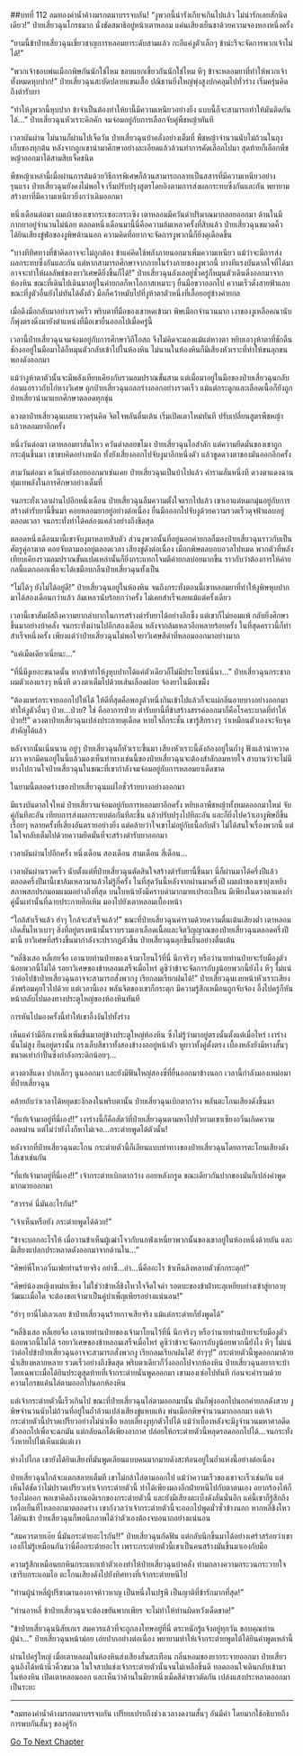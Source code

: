 ##บทที่ 112 ลมทองคำน้ำค้างมรกตมาบรรจบกัน!
“งูพวกนี้น่ารังเกียจเกินไปแล้ว ไม่น่ารักเลยสักนิดเดียว!” ป๋ายเสี่ยวฉุนโกรธมาก นั่งขัดสมาธิอยู่หน้าเตาหลอม แค่นเสียงเย็นชาด้วยความจองหองหนึ่งครั้ง

“ยามนี้ข้าป๋ายเสี่ยวฉุนเชี่ยวชาญการหลอมยาระดับสามแล้ว กะอีแค่งูตัวเล็กๆ ข้าน่ะรึจะจัดการพวกเจ้าไม่ได้!”

“พวกเจ้าชอบพ่นเมือกพิษกันนักใช่ไหม ชอบแยกเขี้ยวกันนักใช่ไหม หึๆ ข้าจะหลอมยาที่ทำให้พวกเจ้าทั้งหมดหุบปาก!” ป๋ายเสี่ยวฉุนสะบัดปลายแขนเสื้อ ปณิธานยิ่งใหญ่พุ่งสูงปกคลุมไปทั่วร่าง เริ่มครุ่นคิดถึงตำรับยา

“ทำให้งูพวกนี้หุบปาก ข้าจำเป็นต้องทำให้ยานี้มีความเหนียวอย่างยิ่ง แบบนี้ก็จะสามารถทำให้มันติดกันได้...” ป๋ายเสี่ยวฉุนหัวเราะคิกคัก จมจ่อมอยู่กับการเลือกจับคู่พืชหญ้าทันที

เวลาผันผ่าน ไม่นานก็ผ่านไปเจ็ดวัน ป๋ายเสี่ยวฉุนบ้าคลั่งอย่างเต็มที่ พืชหญ้าจำนวนนับไม่ถ้วนในถุงเก็บของทุกต้น หลังจากถูกเขานำมาศึกษาอย่างละเอียดแล้วล้วนทำการคัดเลือกไปมา สุดท้ายก็เลือกพืชหญ้าออกมาได้สามสิบเจ็ดชนิด 

พืชหญ้าเหล่านี้เมื่อผ่านการต้มด้วยวิธีการพิเศษก็ล้วนสามารถกลายเป็นสสารที่มีความเหนียวอย่างรุนแรง ป๋ายเสี่ยวฉุนยังคงไม่พอใจ เริ่มปรับปรุงสูตรโดยอิงตามการส่งผลกระทบซึ่งกันและกัน พยายามสร้างยาที่มีความเหนียวยิ่งกว่าเดิมออกมา

หนึ่งเดือนต่อมา ผมเผ้าของเขากระเซอะกระเซิง เตาหลอมมีควันดำปริมาณมากลอยออกมา ด้านในมีกากยาอยู่จำนวนไม่น้อย ตลอดหนึ่งเดือนมานี้นี่คือความล้มเหลวครั้งที่สิบแล้ว ป๋ายเสี่ยวฉุนขมวดคิ้ว ได้ยินเสียงขู่ฟ่อของงูพิษด้านนอก ความคิดที่อยากจะจัดการงูพวกนี้ก็ยิ่งดุเดือดขึ้น

“บางทีทิศทางที่ข้าคิดอาจจะไม่ถูกต้อง ข้าแค่คิดใช้พลังภายนอกมาเพิ่มความเหนียว แม้ว่าจะมีการส่งผลกระทบซึ่งกันและกัน แต่หากสามารถศึกษาจากภายในร่างกายของงูพวกนี้ บางทีแรงบันดาลใจที่ได้มาอาจจะทำให้ผลลัพธ์ของยาวิเศษดียิ่งขึ้นก็ได้!” ป๋ายเสี่ยวฉุนลังเลอยู่ชั่วครู่ก็หมุนตัวเดินดิ่งออกมาจากห้องหิน ขณะที่เดินไปเดินมาอยู่ในค่ายกลก็หาโอกาสเหมาะๆ ยื่นมือขวาออกไป ความเร็วดั่งสายฟ้าแลบ ขณะที่งูตัวอื่นยังไม่ทันได้ตั้งตัว มือก็คว้าหมับไปที่งูห้าตาตัวหนึ่งที่เลื้อยอยู่ข้างค่ายกล

เมื่อดึงมือกลับมาอย่างรวดเร็ว พริบตาที่มือของเขาหดเข้ามา พิษเมือกจำนวนมาก เงาของงูเหลือคณานับ ก็พุ่งตรงดิ่งมายังตำแหน่งที่มือเขายื่นออกไปเมื่อครู่นี้

เวลานี้ป๋ายเสี่ยวฉุนจมจ่อมอยู่กับการศึกษาวิถีโอสถ จึงไม่คิดจะมองแม้แต่หางตา หยิบเอางูห้าตาที่ชักดิ้นชักงออยู่ในมือมาได้ก็หมุนตัวกลับเข้าไปในห้องหิน ไม่นานในห้องหินก็มีเสียงหัวเราะที่ทำให้ขนลุกขนพองดังออกมา

แม้ว่างูห้าตาตัวนั้นจะมีพลังเทียบเคียงกับรวมลมปราณขั้นสาม แต่เมื่อมาอยู่ในมือของป๋ายเสี่ยวฉุนกลับอ่อนแอราวกับไก่หางวิเศษ ถูกป๋ายเสี่ยวฉุนถลกร่างออกอย่างรวดเร็ว แม้แต่กระดูกและเลือดเนื้อก็ยังถูกป๋ายเสี่ยวนำมาแยกศึกษาตลอดทุกชุ่น

ดวงตาป๋ายเสี่ยวฉุนเผยแววครุ่นคิด จิตใจพลันตื่นเต้น เริ่มเปิดเตาใหม่ทันที ปรับเปลี่ยนสูตรพืชหญ้าแล้วหลอมยาอีกครั้ง

หนึ่งวันต่อมา เตาหลอมยาสั่นไหว ควันดำลอยขโมง ป๋ายเสี่ยวฉุนไอสำลัก แต่ความยึดมั่นของเขาถูกกระตุ้นขึ้นมา เขาขบคิดอย่างหนัก ทั้งยังเสี่ยงออกไปจับงูมาอีกหนึ่งตัว แล้วขูดดวงตาของมันออกอีกครั้ง

สามวันต่อมา ควันดำยังลอยออกมาเช่นเคย ป๋ายเสี่ยวฉุนเป็นบ้าไปแล้ว คำรามลั่นหนึ่งที ดวงตาแดงฉาน ทุ่มเทพลังในการศึกษาอย่างเต็มที่

จนกระทั่งเวลาผ่านไปอีกหนึ่งเดือน ป๋ายเสี่ยวฉุนลืมความตั้งใจแรกไปแล้ว เขาเอาแต่หมกมุ่นอยู่กับการสร้างตำรับยานี้ขึ้นมา คอยหลอมยาอยู่อย่างต่อเนื่อง ยื่นมือออกไปจับงูด้วยความรวดเร็วดุจฟ้าแลบอยู่ตลอดเวลา จนกระทั่งทำได้คล่องแคล่วอย่างถึงขีดสุด

ตลอดหนึ่งเดือนมานี้เขาจับงูมาหลายสิบตัว ส่วนงูพวกนั้นที่อยู่นอกค่ายกลก็มองป๋ายเสี่ยวฉุนราวกับเป็นศัตรูคู่อาฆาต คอยจับตามองอยู่ตลอดเวลา เสียงขู่ดังต่อเนื่อง เมือกพิษตลบอบอวลไปหมด พวกตัวที่พลังเทียบเคียงรวมลมปราณขั้นแปดเหล่านั้นก็ยิ่งกระแทกโจมตีค่ายกลบ่อยมากขึ้น ราวกับว่าต้องการให้ค่ายกลนี้แตกออกเพื่อจะได้เขมือบกลืนป๋ายเสี่ยวฉุนทั้งเป็น

“ไม่ได้ๆ ยังไม่ได้อยู่ดี!” ป๋ายเสี่ยวฉุนอยู่ในห้องหิน จนถึงกระทั่งตอนนี้เขาหลอมยาที่ทำให้งูพิษหุบปากมาได้สองเดือนกว่าแล้ว ล้มเหลวนับร้อยกว่าครั้ง ไม่เคยสำเร็จเลยแม้แต่ครั้งเดียว 

เวลานี้เขาสัมผัสถึงความยากลำบากในการสร้างตำรับยาได้อย่างลึกซึ้ง แต่เขาก็ไม่ยอมแพ้ กลับยิ่งศึกษาขึ้นมาอย่างบ้าคลั่ง จนกระทั่งผ่านไปอีกสองเดือน หลังจากล้มเหลวอีกหลายร้อยครั้ง ในที่สุดคราวนี้ก็ทำสำเร็จหนึ่งครั้ง เพียงแต่ว่าป๋ายเสี่ยวฉุนไม่พอใจยาวิเศษสีดำที่หลอมออกมาอย่างมาก
 
“แค่เม็ดเดียวเนี่ยนะ...”

“ที่นี่มีงูเยอะขนาดนั้น หากข้าทำให้งูหุบปากได้แค่ตัวเดียวก็ไม่มีประโยชน์นี่นา...” ป๋ายเสี่ยวฉุนกระชากผมตัวเองแรงๆ หนึ่งที ดวงตาเต็มไปด้วยเส้นเลือดฝอย จ้องยาในมือเขม็ง

“ต้องแพร่กระจายออกไปให้ได้ ให้ดีที่สุดคือพองูตัวหนึ่งกินเข้าไปแล้วก็จะแผ่กลิ่นอายบางอย่างออกมาทำให้งูตัวอื่นๆ ป่วย...ป่วย? ใช่ คืออาการป่วย ตำรับยานี้ที่ข้าสร้างสรรค์ออกมาก็คือโรคระบาดที่ทำให้ป่วย!!” ดวงตาป๋ายเสี่ยวฉุนเปล่งประกายดุเดือด หายใจถี่กระชั้น เขารู้สึกรางๆ ว่าเหมือนตัวเองจะจับจุดสำคัญได้แล้ว

หลังจากนั้นเนิ่นนาน อยู่ๆ ป๋ายเสี่ยวฉุนก็หัวเราะขึ้นมา เสียงหัวเราะนี้ดังก้องอยู่ในถ้ำงู ฟังแล้วน่าหวาดผวา หากมีคนอยู่ในนี้แล้วมองเห็นท่าทางเช่นนี้ของป๋ายเสี่ยวฉุนจะต้องสำลักลมหายใจ สาบานว่าจะไม่มีทางไปกวนใจป๋ายเสี่ยวฉุนในขณะที่เขากำลังจมจ่อมอยู่กับการหลอมยาเด็ดขาด

ในยามนี้ตลอดร่างของป๋ายเสี่ยวฉุนแผ่ไอชั่วร้ายบางอย่างออกมา

มีแรงบันดาลใจใหม่ ป๋ายเสี่ยวจมจ่อมอยู่กับการหลอมยาอีกครั้ง หยิบเอาพืชหญ้าทั้งหมดออกมาใหม่ จับคู่กันทีละอัน เทียบการส่งผลกระทบต่อกันทีละชิ้น แล้วปรับปรุงไปทีละอัน และก็ยิ่งไปคว้าเอางูพิษถี่ขึ้นเรื่อยๆ หลายครั้งที่เสี่ยงอันตรายอย่างยิ่ง แต่คล้ายว่าใจเขาไม่อยู่กับเนื้อกับตัว ไม่ได้สนใจเรื่องพวกนี้ แต่ในใจกลับเต็มไปด้วยความยึดมั่นที่จะสร้างตำรับยาออกมา

เวลาผันผ่านไปอีกครั้ง หนึ่งเดือน สองเดือน สามเดือน สี่เดือน...

เวลาผันผ่านรวดเร็ว นับตั้งแต่ที่ป๋ายเสี่ยวฉุนตัดสินใจสร้างตำรับยานี้ขึ้นมา นี่ก็ผ่านมาได้ครึ่งปีแล้ว ตลอดครึ่งปีมานี้เขาล้มเหลวมาแล้วไม่รู้กี่ครั้ง ในที่สุดวันนี้หลังจากผ่านมาครึ่งปี ผมเผ้าของเขายุ่งเหยิง สภาพสกปรกมอมแมมอย่างถึงที่สุด บนใบหน้ายังมีคราบดำมากมายเปรอะเปื้อน มีเพียงในดวงตาแดงก่ำคู่นั้นเท่านั้นที่ฉายประกายฮึกเหิม มองไปยังเตาหลอมเบื้องหน้า 

“ใกล้สำเร็จแล้ว ฮ่าๆ ใกล้จะสำเร็จแล้ว!” ขณะที่ป๋ายเสี่ยวฉุนคำรามด้วยความตื่นเต้นเสียงต่ำ เตาหลอมเกิดสั่นไหวเบาๆ สิ่งที่อยู่ตรงหน้านั้นรวบรวมเอาเลือดเนื้อและจิตวิญญาณของป๋ายเสี่ยวฉุนตลอดครึ่งปีมานี้ ยาวิเศษที่สร้างขึ้นมากำลังจะปรากฏตัวขึ้น ป๋ายเสี่ยวฉุนลุกขึ้นยืนอย่างตื่นเต้น 

“หลี่ชิงเสอ หลี่เฮยจื่อ เอานายท่านป๋ายของเจ้ามาโยนไว้ที่นี่ นึกจริงๆ หรือว่านายท่านป๋ายจะรับมืองูตัวน้อยพวกนี้ไม่ได้ รอยาวิเศษของข้าหลอมเสร็จเมื่อไหร่ ดูซิว่าข้าจะจัดการกับงูน้อยพวกนี้ยังไง หึๆ ไม่แน่ว่าต่อไปข้าป๋ายเสี่ยวฉุนอาจจะสามารถสั่งพวกงู เรียกลมเรียกฝนได้!” ป๋ายเสี่ยวฉุนเงยหน้าหัวเราะเสียงดังพร้อมคุยโวไปด้วย แต่เวลานี้เอง พลันจิตของเขาก็กระตุก มีความรู้สึกเหมือนถูกจับจ้อง อึ้งไปครู่ก็หันหน้ากลับไปมองทางประตูใหญ่ของห้องหินทันที

การหันไปมองครั้งนี้ทำให้เขาอึ้งงันไปทั้งร่าง

เห็นแค่ว่ามีอีกเงาหนึ่งเพิ่มขึ้นมาอยู่ข้างประตูใหญ่ห้องหิน ซึ่งไม่รู้ว่ามาอยู่ตรงนั้นตั้งแต่เมื่อไหร่ เงาร่างนั้นไม่สูง ยืนอยู่ตรงนั้น กรงเล็บสีขาวทั้งสองข้างงออยู่หน้าตัว หูยาวทั้งคู่ตั้งตรง เบื้องหลังยังมีหางสั้นๆ ขนาดเท่ากำปั้นซึ่งกำลังกระดิกน้อยๆ...

ดวงตาสีแดง ปากเล็กๆ นูนออกมา และยังมีฟันใหญ่สองซี่ที่ยื่นออกมาข้างนอก เวลานี้กำลังมองเหม่อมาที่ป๋ายเสี่ยวฉุน 

คล้ายกับว่าเวลาได้หยุดชะงักลงในพริบตานั้น ป๋ายเสี่ยวฉุนเบิกตากว้าง พลันตะโกนเสียงดังขึ้นมา

“ที่แท้เจ้ามาอยู่ที่นี่เอง!!” เงาร่างนี้ก็คือสัตว์ที่ป๋ายเสี่ยวฉุนตามหาไปทั่วยามเขาเซียงอวิ๋นเกิดความอลหม่าน แต่ไม่ว่ายังไงก็หาไม่เจอ...กระต่ายพูดได้ตัวนั้น!

หลังจากที่ป๋ายเสี่ยวฉุนตะโกน กระต่ายตัวนี้ก็เลียนแบบท่าทางของป๋ายเสี่ยวฉุนโดยการตะโกนเสียงดังใส่เขาเช่นกัน

“ที่แท้เจ้ามาอยู่ที่นี่เอง!!” เจ้ากระต่ายเบิกตากว้าง ถอยหลังกรูด ขณะเดียวกันปากของมันก็เปล่งคำพูดมากมายออกมา

“สวรรค์ นี่มันอะไรกัน!”

“เจ้าเห็นหรือยัง กระต่ายพูดได้ด้วย!”

“ข้าจะบอกอะไรให้ เมื่อวานข้าเห็นผู้เฒ่าโจวกับนกฟ่งเหนี่ยวพวกนั้นของเขาอยู่ในห้องหนึ่งด้วยกัน และมีเสียงแปลกประหลาดดังออกมาจากด้านใน...” 

“ศิษย์พี่โหวอวิ๋นเฟยท่านร้ายจริง อย่าซี้...อ๋า...นี่คืออะไร ข้าเห็นลิงหลายตัวชักกระตุก!”

 “ศิษย์น้องหญิงเหม่ยเซียง ไม่ใช่ว่าข้าหลี่ชิงโหวใจจืดใจดำ รอตบะของข้าฝ่าทะลุเหยียบย่างเข้าสู่ยาอายุวัฒนะเมื่อใด จะต้องขอเจ้ามาเป็นคู่บำเพ็ญเพียรอย่างแน่นอน!”

“ฮ่าๆ ยานี่ไม่เลวเลย ข้าป๋ายเสี่ยวฉุนร้ายกาจเสียจริง แม้แต่กระต่ายก็ยังพูดได้”

“หลี่ชิงเสอ หลี่เฮยจื่อ เอานายท่านป๋ายของเจ้ามาโยนไว้ที่นี่ นึกจริงๆ หรือว่านายท่านป๋ายจะรับมืองูตัวน้อยพวกนี้ไม่ได้ รอยาวิเศษของข้าหลอมเสร็จเมื่อไหร่ ดูซิว่าข้าจะจัดการกับงูน้อยพวกนี้ยังไง หึๆ ไม่แน่ว่าต่อไปข้าป๋ายเสี่ยวฉุนอาจจะสามารถสั่งพวกงู เรียกลมเรียกฝนได้! ฮ่าๆๆ!” กระต่ายตัวนี้พูดออกมาด้วยน้ำเสียงหลากหลาย รวดเร็วอย่างถึงขีดสุด พริบตาเดียวก็วิ่งออกไปจากห้องหิน ป๋ายเสี่ยวฉุนอยากจะบ้า โดยเฉพาะเมื่อได้ยินประตูสุดท้ายที่เจ้ากระต่ายนั่นพูดออกมา เขามองเซ่อไปทันที ก่อนจะคำรามด้วยความโกรธแค้นไล่ตามออกไปนอกห้องหิน

แต่เจ้ากระต่ายตัวนี้เร็วเกินไป ขณะที่ป๋ายเสี่ยวฉุนไล่ตามออกมานั้น มันก็พุ่งออกไปนอกค่ายกลดังสวบ งูพิษจำนวนนับไม่ถ้วนที่อยู่ในถ้ำล้วนเปล่งเสียงขู่แหบแห้ง พ่นเมือกพิษจำนวนมากออกมา แต่เจ้ากระต่ายตัวนี้ปราดเปรียวอย่างไม่น่าเชื่อ หลบเลี่ยงงูทุกตัวไปได้ แม้ว่าเบื้องหลังจะมีงูจำนวนมหาศาลดีดตัวออกไปเพื่อจะฉกมัน แต่กลับฉกได้เพียงอากาศ ปล่อยให้กระต่ายตัวนี้หลุดรอดออกไปได้...จนกระทั่งวิ่งหายไปไม่เห็นแม้แต่เงา

 ห่างไปไกล เขายังได้ยินเสียงที่มันพูดเลียนแบบคนมากมายดังสะท้อนอยู่ในถ้ำแห่งนี้อย่างต่อเนื่อง 

ป๋ายเสี่ยวฉุนใกล้จะแตกสลายเต็มที เขาไม่กล้าไล่ตามออกไป แม้ว่าความเร็วของเขาจะเร็วเช่นกัน แต่เห็นได้ชัดว่าไม่ปราดเปรียวเท่าเจ้ากระต่ายตัวนี้ ทำได้เพียงมองอีกฝ่ายหนีไปกับตาตนเอง อยากร้องไห้ก็ร้องไม่ออก พอเขาคิดถึงงานอดิเรกของกระต่ายตัวนี้ และยังมีเสียงตะเบ็งดังลั่นนั่นอีก แค่นี้เขาก็รู้สึกถึงเหงื่อเย็นที่ไหลออกมาตลอดร่าง เขากังวลว่าเจ้ากระต่ายตัวนี้จะออกไปพูดมั่วซั่วข้างนอก หากหลี่ชิงโหวได้ยินเข้า ป๋ายเสี่ยวฉุนก็พอนึกภาพได้ว่าตัวเองต้องจบอนาถอย่างแน่นอน

“สมควรตายเอ๊ย นี่มันกระต่ายอะไรกัน!!” ป๋ายเสี่ยวฉุนกัดฟัน แต่กลับนึกขึ้นมาได้อย่างเศร้าสร้อยว่าเขาเองก็ไม่รู้เหมือนกันว่านี่คือกระต่ายอะไร เพราะกระต่ายตัวนี้เขาเป็นคนสร้างมันขึ้นมาเองกับมือ

ความรู้สึกเหมือนยกหินกระแทกเท้าตัวเองทำให้ป๋ายเสี่ยวฉุนบ้าคลั่ง ท่ามกลางความกระวนกระวายใจ เขารีบกระแอมไอ ตะโกนเสียงดังไปยังทิศทางที่เจ้ากระต่ายหนีไป

“ท่านผู้นำหลี่ผู้ปรีชาฌานองอาจห้าวหาญ เป็นหนึ่งในปฐพี เป็นญาติที่ข้ารักมากที่สุด!”

“ท่านอาหลี่ ข้าป๋ายเสี่ยวฉุนจะต้องขยันพากเพียร จะไม่ทำให้ท่านผิดหวังเด็ดขาด!”

“ข้าป๋ายเสี่ยวฉุนนิสัยเกเร สมควรแล้วที่จะถูกลงโทษอยู่ที่นี่ ตระหนักรู้แจ้งอยู่ทุกวัน ขอบคุณท่านผู้นำ...” ป๋ายเสี่ยวฉุนหน้าม่อย เอ่ยปากอย่างต่อเนื่อง พยายามทำให้เจ้ากระต่ายพูดได้ได้ยินคำพูดเหล่านี้

ผ่านไปครู่ใหญ่ เมื่อเตาหลอมในห้องหินส่งเสียงสั่นสะเทือน กลิ่นหอมของยากระจายออกมา ป๋ายเสี่ยวฉุนถึงได้หน้านิ่วคิ้วขมวด ในใจสาปแช่งเจ้ากระต่ายตัวนั้นจนไม่เหลือชิ้นดี ทอดถอนใจเดินกลับเข้ามาในห้องหิน เปิดเตาหลอมออก และเห็นว่าด้านในมียาหนึ่งเม็ดสีดำขาวตัดกัน เปล่งแสงประหลาดออกมาเป็นระยะ 

---------
*ลมทองคำน้ำค้างมรกตมาบรรจบกัน เปรียบเปรยถึงช่วงเวลางดงามสั้นๆ อันมีค่า โดยมากใช้อธิบายถึงการพบกันสั้นๆ ของคู่รัก



[Go To Next Chapter]( ./113.md)